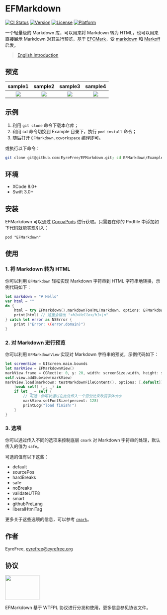 # EFMarkdown

[![CI Status](http://img.shields.io/travis/EyreFree/EFMarkdown.svg?style=flat)](https://travis-ci.org/EyreFree/EFMarkdown)
[![Version](https://img.shields.io/cocoapods/v/EFMarkdown.svg?style=flat)](http://cocoapods.org/pods/EFMarkdown)
[![License](https://img.shields.io/cocoapods/l/EFMarkdown.svg?style=flat)](http://cocoapods.org/pods/EFMarkdown)
[![Platform](https://img.shields.io/cocoapods/p/EFMarkdown.svg?style=flat)](http://cocoapods.org/pods/EFMarkdown)

一个轻量级的 Markdown 库，可以用来将 Markdown 转为 HTML，也可以用来直接展示 Markdown 对其进行预览，基于 [EFCMark](https://github.com/EyreFree/EFCMark)，受 [markdown](https://github.com/vapor-community/markdown) 和 [Markoff](https://github.com/thoughtbot/Markoff) 启发。

> [English Introduction](https://github.com/EyreFree/EFMarkdown/blob/master/README.md)

## 预览

sample1|sample2|sample3|sample4  
:---------------------:|:---------------------:|:---------------------:|:---------------------:
![](https://raw.githubusercontent.com/EyreFree/EFMarkdown/master/assets/sample1.png)|![](https://raw.githubusercontent.com/EyreFree/EFMarkdown/master/assets/sample2.jpg)|![](https://raw.githubusercontent.com/EyreFree/EFMarkdown/master/assets/sample3.png)|![](https://raw.githubusercontent.com/EyreFree/EFMarkdown/master/assets/sample4.jpg)  

## 示例

1. 利用 `git clone` 命令下载本仓库；
2. 利用 cd 命令切换到 Example 目录下，执行 `pod install` 命令；
3. 随后打开 `EFMarkdown.xcworkspace` 编译即可。

或执行以下命令：

```bash
git clone git@github.com:EyreFree/EFMarkdown.git; cd EFMarkdown/Example; pod install; open EFMarkdown.xcworkspace
```

## 环境

- XCode 8.0+
- Swift 3.0+

## 安装

EFMarkdown 可以通过 [CocoaPods](http://cocoapods.org) 进行获取。只需要在你的 Podfile 中添加如下代码就能实现引入：

```
pod "EFMarkdown"
```

## 使用

### 1. 将 Markdown 转为 HTML

你可以利用 `EFMarkdown` 轻松实现 Markdown 字符串到 HTML 字符串地转换，示例代码如下：

```swift
let markdown = "# Hello"
var html = ""
do {
    html = try EFMarkdown().markdownToHTML(markdown, options: EFMarkdownOptions.safe)
    print(html) // 这里会输出 "<h1>Hello</h1>\n"
} catch let error as NSError {
    print ("Error: \(error.domain)")
}
```

### 2. 对 Markdown 进行预览

你可以利用 `EFMarkdownView` 实现对 Markdown 字符串的预览，示例代码如下：

```swift
let screenSize = UIScreen.main.bounds
let markView = EFMarkdownView()
markView.frame = CGRect(x: 0, y: 20, width: screenSize.width, height: screenSize.height - 20)
self.view.addSubview(markView)
markView.load(markdown: testMarkdownFileContent(), options: [.default]) {
    [weak self] (_, _) in
    if let _ = self {
        // 可选：你可以通过在此处传入一个百分比来改变字体大小
        markView.setFontSize(percent: 128)
        printLog("load finish!")
    }
}
```

### 3. 选项

你可以通过传入不同的选项来控制底层 `cmark` 对 Markdown 字符串的处理，默认传入的值为 `safe`。

可选的值有以下这些：

* default
* sourcePos
* hardBreaks
* safe
* noBreaks
* validateUTF8
* smart
* githubPreLang
* liberalHtmlTag

更多关于这些选项的信息，可以参考 [`cmark`](https://github.com/github/cmark)。

## 作者

EyreFree, eyrefree@eyrefree.org

## 协议

<img src='http://www.wtfpl.net/wp-content/uploads/2012/12/logo-220x160.png' width='110' height='80'/>

EFMarkdown 基于 WTFPL 协议进行分发和使用，更多信息参见协议文件。
